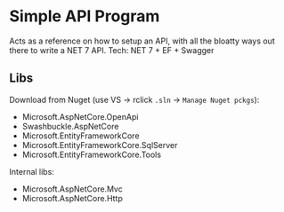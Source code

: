 # Simple API Program

Acts as a reference on how to setup an API, with all the bloatty ways out there to write a NET 7 API.
Tech: NET 7 + EF + Swagger

## Libs

Download from Nuget (use VS -> rclick `.sln` -> `Manage Nuget pckgs`):

- Microsoft.AspNetCore.OpenApi
- Swashbuckle.AspNetCore
- Microsoft.EntityFrameworkCore
- Microsoft.EntityFrameworkCore.SqlServer
- Microsoft.EntityFrameworkCore.Tools

Internal libs:

- Microsoft.AspNetCore.Mvc
- Microsoft.AspNetCore.Http
